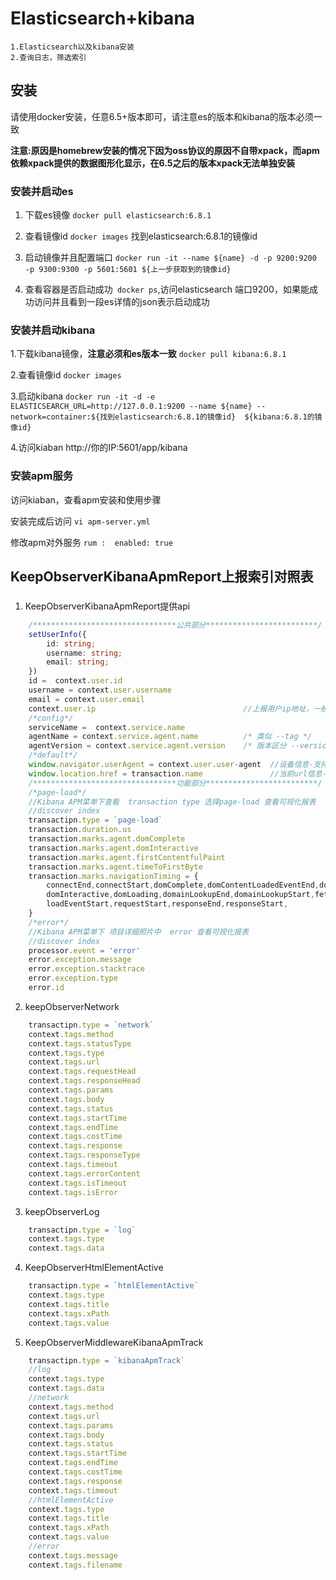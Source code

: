 # Elasticsearch+kibana
    1.Elasticsearch以及kibana安装
    2.查询日志，筛选索引

## 安装

请使用docker安装，任意6.5+版本即可，请注意es的版本和kibana的版本必须一致

**注意:原因是homebrew安装的情况下因为oss协议的原因不自带xpack，而apm依赖xpack提供的数据图形化显示，在6.5之后的版本xpack无法单独安装**


### 安装并启动es

1. 下载es镜像
 `docker pull elasticsearch:6.8.1`

2. 查看镜像id
`docker images` 找到elasticsearch:6.8.1的镜像id

3. 启动镜像并且配置端口
`docker run -it --name ${name} -d -p 9200:9200 -p 9300:9300 -p 5601:5601 ${上一步获取到的镜像id}`

4. 查看容器是否启动成功`
docker ps`,访问elasticsearch 端口9200，如果能成功访问并且看到一段es详情的json表示启动成功


### 安装并启动kibana

1.下载kibana镜像，**注意必须和es版本一致** `docker pull kibana:6.8.1`

2.查看镜像id
`docker images`

3.启动kibana
`docker run -it -d -e ELASTICSEARCH_URL=http://127.0.0.1:9200 --name ${name} --network=container:${找到elasticsearch:6.8.1的镜像id}  ${kibana:6.8.1的镜像id}`

4.访问kiaban
http://你的IP:5601/app/kibana

### 安装apm服务

访问kiaban，查看apm安装和使用步骤

安装完成后访问
`vi apm-server.yml`

修改apm对外服务
`
rum : 
    enabled: true
`


## KeepObserverKibanaApmReport上报索引对照表

###


1. KeepObserverKibanaApmReport提供api

```typescript
    /********************************公共部分*************************/
    setUserInfo({
        id: string;       
        username: string;
        email: string;
    })
    id =  context.user.id
    username = context.user.username
    email = context.user.email
    context.user.ip                                 //上报用户ip地址，一般用作,visualize统计用户去重计数
    /*config*/
    serviceName =  context.service.name             
    agentName = context.service.agent.name          /* 类似 --tag */
    agentVersion = context.service.agent.version    /* 版本区分 --version */
    /*default*/
    window.navigator.userAgent = context.user.user-agent  //设备信息-支持模糊查询
    window.location.href = transaction.name               //当前url信息-支持模糊查询
    /********************************功能部分*************************/
    /*page-load*/
    //Kibana APM菜单下查看  transaction type 选择page-load 查看可视化报表
    //discover index
    transactipn.type = `page-load`
    transaction.duration.us
    transaction.marks.agent.domComplete
    transaction.marks.agent.domInteractive
    transaction.marks.agent.firstContentfulPaint
    transaction.marks.agent.timeToFirstByte
    transaction.marks.navigationTiming = {
        connectEnd,connectStart,domComplete,domContentLoadedEventEnd,domContentLoadedEventStart,
        domInteractive,domLoading,domainLookupEnd,domainLookupStart,fetchStart,loadEventEnd,
        loadEventStart,requestStart,responseEnd,responseStart,
    }
    /*error*/
    //Kibana APM菜单下 项目详细照片中  error 查看可视化报表
    //discover index
    processor.event = 'error'
    error.exception.message
    error.exception.stacktrace
    error.exception.type
    error.id
```

2. keepObserverNetwork
```typescript
    transactipn.type = `network`
    context.tags.method
    context.tags.statusType
    context.tags.type   			            
    context.tags.url    			           
    context.tags.requestHead     	               
    context.tags.responseHead                     
    context.tags.params  			               
    context.tags.body      		            
    context.tags.status      	               
    context.tags.startTime     	                
    context.tags.endTime       	           
    context.tags.costTime      	            
    context.tags.response			                
    context.tags.responseType   	            
    context.tags.timeout                      
    context.tags.errorContent                     
    context.tags.isTimeout                 
    context.tags.isError
```

3.  keepObserverLog
```typescript
    transactipn.type = `log`
    context.tags.type
    context.tags.data
```

4.  KeepObserverHtmlElementActive
```typescript
    transactipn.type = `htmlElementActive`
    context.tags.type
    context.tags.title
    context.tags.xPath
    context.tags.value
```

5.  KeepObserverMiddlewareKibanaApmTrack
```typescript
    transactipn.type = `kibanaApmTrack`
    //log
    context.tags.type
    context.tags.data
    //network
    context.tags.method
    context.tags.url
    context.tags.params
    context.tags.body
    context.tags.status
    context.tags.startTime
    context.tags.endTime
    context.tags.costTime
    context.tags.response
    context.tags.timeout
    //htmlElementActive
    context.tags.type
    context.tags.title
    context.tags.xPath
    context.tags.value
    //error
    context.tags.message   
    context.tags.filename
```
